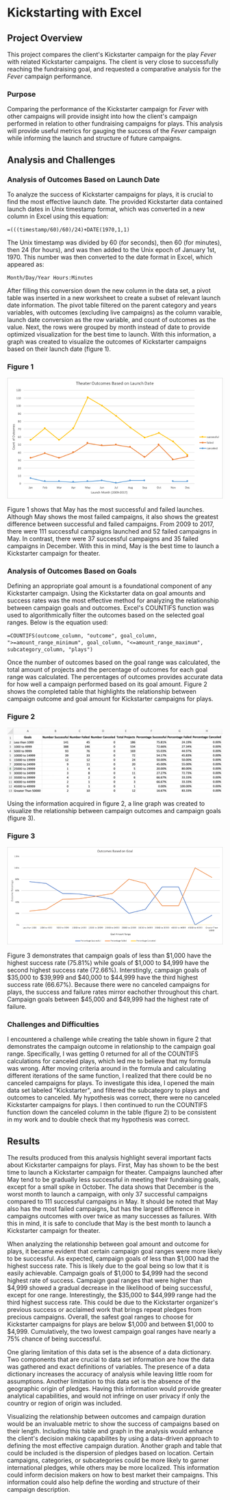 # Kickstarting with Excel

## Project Overview
This project compares the client's Kickstarter campaign for the play *Fever* with related Kickstarter campaigns. The client is very close to successfully reaching the fundraising goal, and requested a comparative analysis for the *Fever* campaign performance.

### Purpose
Comparing the performance of the Kickstarter campaign for *Fever* with other campaigns will provide insight into how the client's campaign performed in relation to other fundraising campaigns for plays. This analysis will provide useful metrics for gauging the success of the *Fever* campaign while informing the launch and structure of future campaigns. 

## Analysis and Challenges

### Analysis of Outcomes Based on Launch Date
To analyze the success of Kickstarter campaigns for plays, it is crucial to find the most effective launch date. The provided Kickstarter data contained launch dates in Unix timestamp format, which was converted in a new column in Excel using this equation:
```
=(((timestamp/60)/60)/24)+DATE(1970,1,1)
```
The Unix timestamp was divided by 60 (for seconds), then 60 (for minutes), then 24 (for hours), and was then added to the Unix epoch of January 1st, 1970. This number was then converted to the date format in Excel, which appeared as:
```
Month/Day/Year Hours:Minutes
```
After filling this conversion down the new column in the data set, a pivot table was inserted in a new worksheet to create a subset of relevant launch date information. The pivot table filtered on the parent category and years variables, with outcomes (excluding live campaigns) as the column varaible, launch date conversion as the row variable, and count of outcomes as the value. Next, the rows were grouped by month instead of date to provide optimized visualization for the best time to launch. With this information, a graph was created to visualize the outcomes of Kickstarter campaigns based on their launch date (figure 1).

### Figure 1
![](Resources/Theater_Outcomes_vs_Launch.png)

Figure 1 shows that May has the most successful and failed launches. Although May shows the most failed campaigns, it also shows the greatest difference between successful and failed campaigns. From 2009 to 2017, there were 111 successful campaigns launched and 52 failed campaigns in May. In contrast, there were 37 successful campaigns and 35 failed campaigns in December. With this in mind, May is the best time to launch a Kickstarter campaign for theater. 

### Analysis of Outcomes Based on Goals
Defining an appropriate goal amount is a foundational component of any Kickstarter campaign. Using the Kickstarter data on goal amounts and success rates was the most effective method for analyzing the relationship between campaign goals and outcomes. Excel's COUNTIFS function was used to algorithmically filter the outcomes based on the selected goal ranges. Below is the equation used:
```
=COUNTIFS(outcome_column, "outcome", goal_column, ">=amount_range_minimum", goal_column, "<=amount_range_maximum", subcategory_column, "plays")
```
Once the number of outcomes based on the goal range was calculated, the total amount of projects and the percentage of outcomes for each goal range was calculated. The percentages of outcomes provides accurate data for how well a campaign performed based on its goal amount. Figure 2 shows the completed table that highlights the relationship between campaign outcome and goal amount for Kickstarter campaigns for plays. 

### Figure 2
![](Resources/Descriptive_Goal_Statistics.png)

Using the information acquired in figure 2, a line graph was created to visualize the relationship between campaign outcomes and campaign goals (figure 3).

### Figure 3
![](Resources/Outcomes_vs_Goals.png)

Figure 3 demonstrates that campaign goals of less than $1,000 have the highest success rate (75.81%) while goals of $1,000 to $4,999 have the second highest success rate (72.66%). Interstingly, campaign goals of $35,000 to $39,999 and $40,000 to $44,999 have the third highest success rate (66.67%). Because there were no canceled campaigns for plays, the success and failure rates mirror eachother throughout this chart. Campaign goals between $45,000 and $49,999 had the highest rate of failure. 

### Challenges and Difficulties
I encountered a challenge while creating the table shown in figure 2 that demonstrates the campaign outcome in relationship to the campaign goal range. Specifically, I was getting 0 returned for all of the COUNTIFS calculations for canceled plays, which led me to believe that my formula was wrong. After moving criteria around in the formula and calculating different iterations of the same function, I realized that there could be no canceled campaigns for plays. To investigate this idea, I opened the main data set labeled "Kickstarter", and filtered the subcategory to plays and outcomes to canceled. My hypothesis was correct, there were no canceled Kickstarter campaigns for plays. I then continued to run the COUNTIFS function down the canceled column in the table (figure 2) to be consistent in my work and to double check that my hypothesis was correct. 

## Results

The results produced from this analysis highlight several important facts about Kickstarter campaigns for plays. First, May has shown to be the best time to launch a Kickstarter campaign for theater. Campaigns launched after May tend to be gradually less successful in meeting their fundraising goals, except for a small spike in October. The data shows that December is the worst month to launch a campaign, with only 37 successful campaigns compared to 111 successful campaigns in May. It should be noted that May also has the most failed campaigns, but has the largest difference in campaigns outcomes with over twice as many successes as failures. With this in mind, it is safe to conclude that May is the best month to launch a Kickstarter campaign for theater. 

When analyzing the relationship between goal amount and outcome for plays, it became evident that certain campaign goal ranges were more likely to be successful. As expected, campaign goals of less than $1,000 had the highest success rate. This is likely due to the goal being so low that it is easily achievable. Campaign goals of $1,000 to $4,999 had the second highest rate of success. Campaign goal ranges that were higher than $4,999 showed a gradual decrease in the likelihood of being successful, except for one range. Interestingly, the $35,000 to $44,999 range had the third highest success rate. This could be due to the Kickstarter organizer's previous success or acclaimed work that brings repeat pledges from precious campaigns. Overall, the safest goal ranges to choose for Kickstarter campaigns for plays are below $1,000 and between $1,000 to $4,999. Cumulatively, the two lowest campaign goal ranges have nearly a 75% chance of being successful. 

One glaring limitation of this data set is the absence of a data dictionary. Two components that are crucial to data set information are how the data was gathered and exact definitions of variables. The presence of a data dictionary increases the accuracy of analysis while leaving little room for assumptions. Another limitation to this data set is the absence of the geographic origin of pledges. Having this information would provide greater analytical capabilities, and would not infringe on user privacy if only the country or region of origin was included. 

Visualizing the relationship between outcomes and campaign duration would be an invaluable metric to show the success of campaigns based on their length. Including this table and graph in the analysis would enhance the client's decision making capabilites by using a data-driven approach to defining the most effective campaign duration. Another graph and table that could be included is the dispersion of pledges based on location. Certain campaigns, categories, or subcategories could be more likely to garner international pledges, while others may be more localized. This information could inform decision makers on how to best market their campaigns. This information could also help define the wording and structure of their campaign description. 

